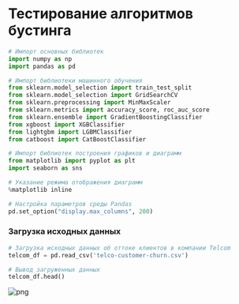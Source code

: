 # Тестирование алгоритмов бустинга



```python
# Импорт основных библиотек
import numpy as np
import pandas as pd

# Импорт библиотеки машинного обучения
from sklearn.model_selection import train_test_split
from sklearn.model_selection import GridSearchCV
from sklearn.preprocessing import MinMaxScaler
from sklearn.metrics import accuracy_score, roc_auc_score
from sklearn.ensemble import GradientBoostingClassifier
from xgboost import XGBClassifier
from lightgbm import LGBMClassifier
from catboost import CatBoostClassifier

# Импорт библиотек построения графиков и диаграмм
from matplotlib import pyplot as plt
import seaborn as sns

# Указание режима отображения диаграмм
%matplotlib inline

# Настройка параметров среды Pandas
pd.set_option("display.max_columns", 200)
```
### Загрузка исходных данных
```python
# Загрузка исходных данных об оттоке клиентов в компании Telcom
telcom_df = pd.read_csv('telco-customer-churn.csv')

# Вывод загруженных данных
telcom_df.head()
```
![png](Images/table_01.jpg)

```python
```

```python
```

```python
```

```python
```

```python
```

```python
```

```python
```

```python
```

```python
```

```python
```

```python
```

```python
```

```python
```

```python
```

```python
```

```python
```

```python
```

```python
```

```python
```


